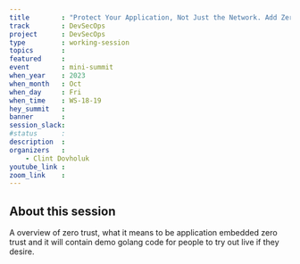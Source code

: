 ```yaml
---
title        : "Protect Your Application, Not Just the Network. Add Zero Trust Superpowers to Your Critical Applications and Systems"
track        : DevSecOps
project      : DevSecOps
type         : working-session
topics       :
featured     :
event        : mini-summit
when_year    : 2023
when_month   : Oct
when_day     : Fri
when_time    : WS-18-19
hey_summit   : 
banner       : 
session_slack:
#status      : 
description  :
organizers   :
    - Clint Dovholuk     
youtube_link : 
zoom_link    : 
---
```


## About this session
A overview of zero trust, what it means to be application embedded zero trust and it will contain demo golang code for people to try out live if they desire.
